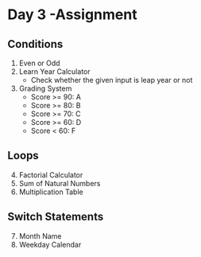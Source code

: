 # Day 3 -Assignment

## Conditions
1. Even or Odd
2. Learn Year Calculator
   - Check whether the given input is leap year or not
3. Grading System
   - Score >= 90: A
   - Score >= 80: B
   - Score >= 70: C
   - Score >= 60: D
   - Score < 60: F

## Loops
4. Factorial Calculator
5. Sum of Natural Numbers
6. Multiplication Table

## Switch Statements
7. Month Name
8. Weekday Calendar

